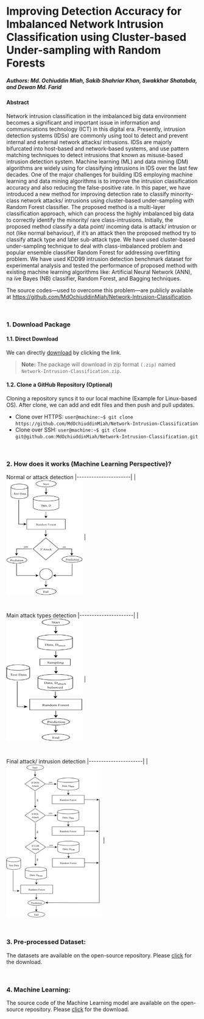 # Improving Detection Accuracy for Imbalanced Network Intrusion Classification using Cluster-based Under-sampling with Random Forests
##### Authors: Md. Ochiuddin Miah, Sakib Shahriar Khan, Swakkhar Shatabda, and Dewan Md. Farid

#### Abstract
Network intrusion classification in the imbalanced big data environment becomes a significant and important issue in information and communications technology (ICT) in this digital era. Presently, intrusion detection systems (IDSs) are commonly using tool to detect and prevent internal and external network attacks/ intrusions. IDSs are majorly bifurcated into host-based and network-based systems, and use pattern matching techniques to detect intrusions that known as misuse-based intrusion detection system. Machine learning (ML) and data mining (DM) algorithms are widely using for classifying intrusions in IDS over the last few decades. One of the major challenges for building IDS employing machine learning and data mining algorithms is to improve the intrusion classification accuracy and also reducing the false-positive rate. In this paper, we have introduced a new method for improving detection rate to classify minority-class network attacks/ intrusions using cluster-based under-sampling with Random Forest classifier. The proposed method is a multi-layer classification approach, which can process the highly imbalanced big data to correctly identify the minority/ rare class-intrusions. Initially, the proposed method classify a data point/ incoming data is attack/ intrusion or not (like normal behaviour), if it’s an attack then the proposed method try to classify attack type and later sub-attack type. We have used cluster-based under-sampling technique to deal with class-imbalanced problem and popular ensemble classifier Random Forest for addressing overfitting problem. We have used KDD99 intrusion detection benchmark dataset for experimental analysis and tested the performance of proposed method with existing machine learning algorithms like: Artificial Neural Network (ANN), na ̈ıve Bayes (NB) classifier, Random Forest, and Bagging techniques.

The source codes—used to overcome this problem—are publicly available at https://github.com/MdOchiuddinMiah/Network-Intrusion-Classification.

&nbsp;

### 1. Download Package
#### 1.1. Direct Download
We can directly [download](https://minhaskamal.github.io/DownGit/#/home?url=https://github.com/MdOchiuddinMiah/Network-Intrusion-Classification) by clicking the link.

> **Note:** The package will download in zip format `(.zip)` named `Network-Intrusion-Classification.zip`.


#### 1.2. Clone a GitHub Repository (Optional)

Cloning a repository syncs it to our local machine (Example for Linux-based OS). After clone, we can add and edit files and then push and pull updates.
- Clone over HTTPS: `user@machine:~$ git clone https://github.com/MdOchiuddinMiah/Network-Intrusion-Classification`
- Clone over SSH: `user@machine:~$ git clone git@github.com:MdOchiuddinMiah/Network-Intrusion-Classification.git `

&nbsp;


### 2. How does it works (Machine Learning Perspective)?

Normal or attack detection
|----------------------|
|<img align="center" src="https://github.com/MdOchiuddinMiah/Network-Intrusion-Classification/blob/main/ids_block_1.png" width="200" height="300" /> |

&nbsp;

Main attack types detection
|----------------------|
|<img align="center" src="https://github.com/MdOchiuddinMiah/Network-Intrusion-Classification/blob/main/ids_block_2.png" width="200" height="320" /> |

&nbsp;

Final attack/ intrusion detection
|----------------------|
|<img align="center" src="https://github.com/MdOchiuddinMiah/Network-Intrusion-Classification/blob/main/ids_block_3.png" width="250" height="400" /> |

&nbsp;

### 3. Pre‑processed Dataset:

The datasets are available on the open-source repository. Please [click](https://drive.google.com/drive/folders/1GSW0KDK9r_XNaa49ZD8k7eS63z3Ebk-5) for the download.

&nbsp;

### 4. Machine Learning:
The source code of the Machine Learning model are available on the open-source repository. Please [click](https://github.com/MdOchiuddinMiah/Network-Intrusion-Classification/tree/main/Network-Intrusion-Classifier) for the download.
